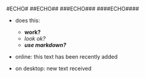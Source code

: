 #ECHO#
##ECHO##
###ECHO###
####ECHO####




- does this:

  -  **work?**
  - _look ok?_
  - ***use markdown?***

- online: this text has been recently added

- on desktop: new text received
